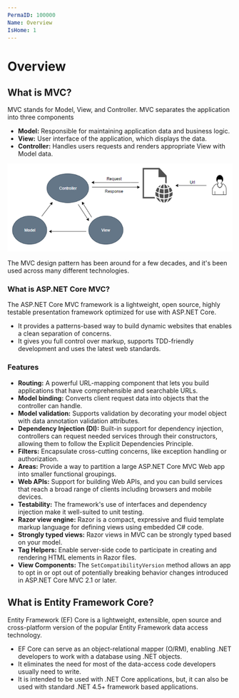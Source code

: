 ```yaml
---
PermaID: 100000
Name: Overview
IsHome: 1
---
```


# Overview

## What is MVC?

MVC stands for Model, View, and Controller. MVC separates the application into three components 

 - **Model:** Responsible for maintaining application data and business logic.
 - **View:** User interface of the application, which displays the data.
 - **Controller:** Handles users requests and renders appropriate View with Model data.

<img src="images/overview-1.png">

The MVC design pattern has been around for a few decades, and it's been used across many different technologies. 

### What is ASP.NET Core MVC?

The ASP.NET Core MVC framework is a lightweight, open source, highly testable presentation framework optimized for use with ASP.NET Core.

 - It provides a patterns-based way to build dynamic websites that enables a clean separation of concerns. 
 - It gives you full control over markup, supports TDD-friendly development and uses the latest web standards.

### Features

 - **Routing:** A powerful URL-mapping component that lets you build applications that have comprehensible and searchable URLs.
 - **Model binding:** Converts client request data into objects that the controller can handle. 
 - **Model validation:** Supports validation by decorating your model object with data annotation validation attributes. 
 - **Dependency Injection (DI):** Built-in support for dependency injection, controllers can request needed services through their constructors, allowing them to follow the Explicit Dependencies Principle.
 - **Filters:** Encapsulate cross-cutting concerns, like exception handling or authorization.
 - **Areas:** Provide a way to partition a large ASP.NET Core MVC Web app into smaller functional groupings.
 - **Web APIs:** Support for building Web APIs, and you can build services that reach a broad range of clients including browsers and mobile devices.
 - **Testability:** The framework's use of interfaces and dependency injection make it well-suited to unit testing.
 - **Razor view engine:** Razor is a compact, expressive and fluid template markup language for defining views using embedded C# code.
 - **Strongly typed views:** Razor views in MVC can be strongly typed based on your model.
 - **Tag Helpers:** Enable server-side code to participate in creating and rendering HTML elements in Razor files. 
 - **View Components:** The `SetCompatibilityVersion` method allows an app to opt in or opt out of potentially breaking behavior changes introduced in ASP.NET Core MVC 2.1 or later.

## What is Entity Framework Core?

Entity Framework (EF) Core is a lightweight, extensible, open source and cross-platform version of the popular Entity Framework data access technology.

 - EF Core can serve as an object-relational mapper (O/RM), enabling .NET developers to work with a database using .NET objects. 
 - It eliminates the need for most of the data-access code developers usually need to write.
 - It is intended to be used with .NET Core applications, but, it can also be used with standard .NET 4.5+ framework based applications.
